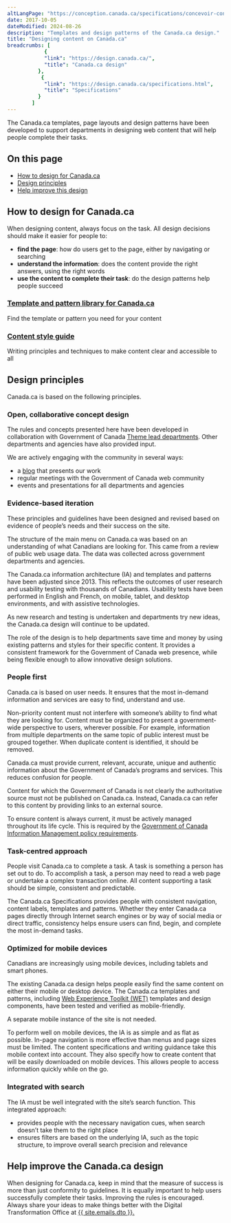 ```yaml
---
altLangPage: "https://conception.canada.ca/specifications/concevoir-contenu.html"
date: 2017-10-05
dateModified: 2024-08-26
description: "Templates and design patterns of the Canada.ca design."
title: "Designing content on Canada.ca"
breadcrumbs: [
            {
            "link": "https://design.canada.ca/",
            "title": "Canada.ca design"
          },
           {
            "link": "https://design.canada.ca/specifications.html",
            "title": "Specifications"
          }
        ]
---
```


<section>
  <p>The Canada.ca templates, page layouts and design patterns have been developed to support departments in designing web content that will help people complete their tasks.</p>
  <h2>On this page</h2>
  <ul>
    <li><a href="#how">How to design for Canada.ca</a></li>
    <li><a href="#principles">Design principles</a></li>
    <li><a href="#help">Help improve this design</a> </li>
  </ul>
  <h2 id="how">How to design for Canada.ca</h2>
  <p>When designing content, always focus on the task. All design decisions should make it easier for people to:</p>
  <ul>
    <li><strong>find the page</strong>: how do users get to the page, either by navigating or searching</li>
    <li><strong>understand the information</strong>: does the content provide the right answers, using the right words</li>
    <li><strong>use the content to complete their task</strong>: do the design patterns help people succeed</li>
  </ul>
  <div class="row">
    <section class="wb-eqht gc-drmt">
      <div class="col-md-4">
        <section>
          <h3 class="h5"><a href="https://www.canada.ca/en/government/about/design-system/pattern-library.html">Template and pattern library for Canada.ca</a></h3>
          <p>Find the template or pattern you need for your content</p>
        </section>
      </div>
      <div class="col-md-4">
        <section>
          <h3 class="h5"><a href="https://design.canada.ca/style-guide/">Content style guide</a></h3>
          <p>Writing principles and techniques to make content clear and accessible to all</p>
        </section>
      </div>
    </section>
  </div>
  <section>
    <h2 id="principles">Design principles</h2>
    <p>Canada.ca is based on the following principles.</p>
    <h3>Open, collaborative concept design</h3>
    <p>The rules and concepts presented here have been developed in collaboration with Government of Canada <a href="https://www.canada.ca/en/government/about/design-system/theme-lead-departments.html">Theme lead departments</a>. Other departments and agencies have also provided input.</p>
    <p>We are actively engaging with the community in several ways:</p>
    <ul>
      <li>a <a href="https://blog.canada.ca/">blog</a> that presents our work</li>
      <li>regular meetings with the Government of Canada web community</li>
      <li>events and presentations for all departments and agencies</li>
    </ul>
    <h3>Evidence-based iteration</h3>
    <p>These principles and guidelines have been designed and revised based on evidence of people’s needs and their success on the site.</p>
    <p>The structure of the main menu on Canada.ca was based on an understanding of what Canadians are looking for. This came from a review of public web usage data. The data was collected across government departments and agencies.</p>
    <p>The Canada.ca information architecture (IA) and templates and patterns have been adjusted since 2013. This reflects the outcomes of user research and usability testing with thousands of Canadians. Usability tests have been performed in English and French, on mobile, tablet, and desktop environments, and with assistive technologies.</p>
    <p>As new research and testing is undertaken and departments try new ideas, the Canada.ca design will continue to be updated.</p>
    <p>The role of the design is to help departments save time and money by using existing patterns and styles for their specific content. It provides a consistent framework for the Government of Canada web presence, while being flexible enough to allow innovative design solutions.</p>
    <h3>People first</h3>
    <p>Canada.ca is based on user needs. It ensures that the most in-demand information and services are easy to find, understand and use.</p>
    <p>Non-priority content must not interfere with someone’s ability to find what they are looking for.  Content must be organized to present a government-wide perspective to users, wherever possible. For example, information from multiple departments on the same topic of public interest must be grouped together. When duplicate content is identified, it should be removed.</p>
    <p>Canada.ca must provide current, relevant, accurate, unique and authentic information about the Government of Canada’s programs and services. This reduces confusion for people.</p>
    <p>Content for which the Government of Canada is not clearly the authoritative source must not be published on Canada.ca. Instead, Canada.ca can refer to this content by providing links to an external source.</p>
    <p>To ensure content is always current, it must be actively managed throughout its life cycle. This is required by the <a href="https://www.tbs-sct.gc.ca/pol/doc-eng.aspx?id=12742">Government of Canada Information Management policy requirements</a>.</p>
    <h3>Task-centred approach</h3>
    <p>People visit Canada.ca to complete a task. A task is something a person has set out to do. To accomplish a task, a person may need to read a web page or undertake a complex transaction online. All content supporting a task should be simple, consistent and predictable.</p>
    <p>The Canada.ca Specifications provides people with consistent navigation, content labels, templates and patterns. Whether they enter Canada.ca pages directly through Internet search engines or by way of social media or direct traffic, consistency helps ensure users can find, begin, and complete the most in-demand tasks.</p>
    <h3>Optimized for mobile devices</h3>
    <p>Canadians are increasingly using mobile devices, including tablets and smart phones.</p>
    <p>The existing Canada.ca design helps people easily find the same content on either their mobile or desktop device. The Canada.ca templates and patterns, including <a href="http://www.tbs-sct.gc.ca/ws-nw/wa-aw/wet-boew/index-eng.asp">Web Experience Toolkit (WET)</a> templates and design components, have been tested and verified as mobile-friendly.</p>
    <p>A separate mobile instance of the site is not needed.</p>
    <p>To perform well on mobile devices, the IA is as simple and as flat as possible. In-page navigation is more effective than menus and page sizes must be limited. The content specifications and writing guidance take this mobile context into account. They also specify how to create content that will be easily downloaded on mobile devices. This allows people to access information quickly while on the go.</p>
    <h3>Integrated with search</h3>
    <p>The IA must be well integrated with the site’s search function. This integrated approach:</p>
    <ul>
      <li>provides people with the necessary navigation cues, when search doesn’t take them to the right place</li>
      <li>ensures filters are based on the underlying IA, such as the topic structure, to improve overall search precision and relevance</li>
    </ul>
  </section>
  <section>
    <h2 id="help">Help improve the Canada.ca design</h2>
    <p>When designing for Canada.ca, keep in mind that the measure of success is more than just conformity to guidelines. It is equally important to help users successfully complete their tasks. Improving the rules is encouraged. Always share your ideas to make things better with the Digital Transformation Office at <a href="mailto:{{ site.emails.dto }}">{{ site.emails.dto }}.</a></p>
  </section>
</section>
